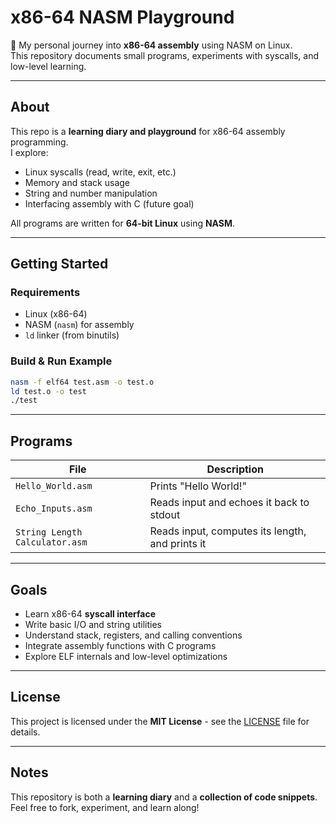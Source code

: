 # x86-64 NASM Playground

🚀 My personal journey into **x86-64 assembly** using NASM on Linux.  
This repository documents small programs, experiments with syscalls, and low-level learning.

---

## About

This repo is a **learning diary and playground** for x86-64 assembly programming.  
I explore:
- Linux syscalls (read, write, exit, etc.)
- Memory and stack usage
- String and number manipulation
- Interfacing assembly with C (future goal)

All programs are written for **64-bit Linux** using **NASM**.

---

## Getting Started

### Requirements
- Linux (x86-64)
- NASM (`nasm`) for assembly
- `ld` linker (from binutils)

### Build & Run Example

```bash
nasm -f elf64 test.asm -o test.o
ld test.o -o test
./test
````

---

## Programs

| File         | Description                                |
| ------------ | ------------------------------------------ |
| `Hello_World.asm`  | Prints "Hello World!"                     |
| `Echo_Inputs.asm`   | Reads input and echoes it back to stdout   |
| `String Length Calculator.asm`       | Reads input, computes its length, and prints it |

---

## Goals

* Learn x86-64 **syscall interface**
* Write basic I/O and string utilities
* Understand stack, registers, and calling conventions
* Integrate assembly functions with C programs
* Explore ELF internals and low-level optimizations

---

## License

This project is licensed under the **MIT License** - see the [LICENSE](LICENSE) file for details.

---

## Notes

This repository is both a **learning diary** and a **collection of code snippets**.
Feel free to fork, experiment, and learn along!

```
